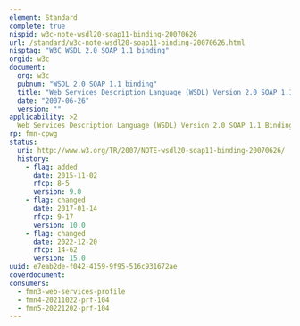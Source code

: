 ```yaml
---
element: Standard
complete: true
nispid: w3c-note-wsdl20-soap11-binding-20070626
url: /standard/w3c-note-wsdl20-soap11-binding-20070626.html
nisptag: "W3C WSDL 2.0 SOAP 1.1 binding"
orgid: w3c
document:
  org: w3c
  pubnum: "WSDL 2.0 SOAP 1.1 binding"
  title: "Web Services Description Language (WSDL) Version 2.0 SOAP 1.1 Binding"
  date: "2007-06-26"
  version: ""
applicability: >2
  Web Services Description Language (WSDL) Version 2.0 SOAP 1.1 Binding
rp: fmn-cpwg
status:
  uri: http://www.w3.org/TR/2007/NOTE-wsdl20-soap11-binding-20070626/
  history: 
    - flag: added
      date: 2015-11-02
      rfcp: 8-5
      version: 9.0
    - flag: changed
      date: 2017-01-14
      rfcp: 9-17
      version: 10.0
    - flag: changed
      date: 2022-12-20
      rfcp: 14-62
      version: 15.0
uuid: e7eab2de-f042-4159-9f95-516c931672ae
coverdocument:
consumers:
  - fmn3-web-services-profile
  - fmn4-20211022-prf-104
  - fmn5-20221202-prf-104
---
```

